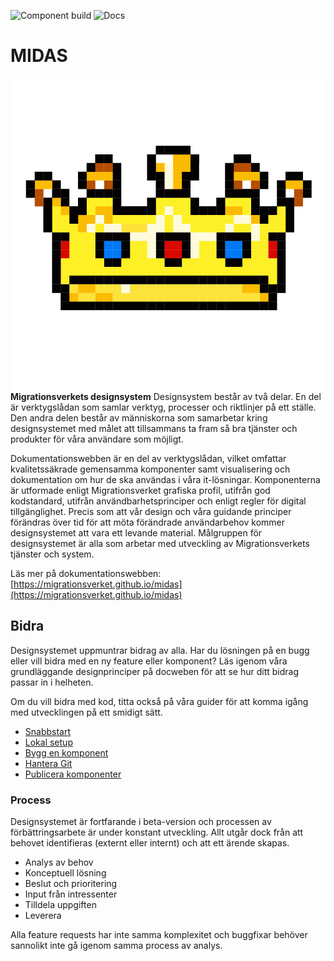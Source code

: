 ![Component build](https://github.com/migrationsverket/midas/actions/workflows/components-ci.yml/badge.svg) ![Docs](https://github.com/migrationsverket/midas/actions/workflows/documentation-ci.yml/badge.svg)

# MIDAS

<img src="./apps/docs/static/img/MIDAS_crown.png" align="right">

**Migrationsverkets designsystem**
Designsystem består av två delar. En del är verktygslådan som samlar verktyg, processer och riktlinjer på ett ställe. Den andra delen består av människorna som samarbetar kring designsystemet med målet att tillsammans ta fram så bra tjänster och produkter för våra användare som möjligt.

Dokumentationswebben är en del av verktygslådan, vilket omfattar kvalitetssäkrade gemensamma komponenter samt visualisering och dokumentation om hur de ska användas i våra it-lösningar. Komponenterna är utformade enligt Migrationsverket grafiska profil, utifrån god kodstandard, utifrån användbarhetsprinciper och enligt regler för digital tillgänglighet. Precis som att vår design och våra guidande principer förändras över tid för att möta förändrade användarbehov kommer designsystemet att vara ett levande material. Målgruppen för designsystemet är alla som arbetar med utveckling av Migrationsverkets tjänster och system.

Läs mer på dokumentationswebben: [https://migrationsverket.github.io/midas](https://migrationsverket.github.io/midas)

## Bidra

Designsystemet uppmuntrar bidrag av alla. Har du lösningen på en bugg eller vill bidra med en ny
feature eller komponent? Läs igenom våra grundläggande designprinciper på docweben för att se hur
ditt bidrag passar in i helheten.

Om du vill bidra med kod, titta också på våra guider för att komma igång med utvecklingen på ett
smidigt sätt.

- [Snabbstart](/doc/quickstart.md)
- [Lokal setup](/doc/local-setup.md)
- [Bygg en komponent](/doc/build-component.md)
- [Hantera Git](/doc/git)
- [Publicera komponenter](/doc/publish)

### Process

Designsystemet är fortfarande i beta-version och processen av förbättringsarbete är under konstant utveckling. Allt utgår
dock från att behovet identifieras (externt eller internt) och att ett ärende skapas.

- Analys av behov
- Konceptuell lösning
- Beslut och prioritering
- Input från intressenter
- Tilldela uppgiften
- Leverera

Alla feature requests har inte samma komplexitet och buggfixar behöver sannolikt inte gå igenom samma process av analys.
